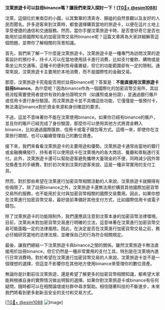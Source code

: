 **汶萊旅遊卡可以註冊binance嗎？讓我們來深入探討一下！[[TG💪+ @esim1088](https://t.me/s/esim1088)]**

汶萊，這個位於東南亞的小國，以其繁華的清真寺、靜謐的自然景觀以及友好的人民而聞名。許多遊客來到汶萊時，都會選擇購買當地的旅遊卡，以便在這片土地上享受便捷的通信和交通服務。然而，當你手握汶萊旅遊卡時，是否會好奇它是否也能用於註冊國際知名的加密貨幣交易所binance呢？這篇文章將為大家詳細解答這個問題，並帶你了解相關的背景知識。

首先，我們來了解一下什麼是汶萊旅遊卡。汶萊旅遊卡是一種專門為訪問汶萊的遊客設計的預付卡，持卡人可以在當地使用該卡進行消費，比如支付餐飲、購物或是乘坐公共交通等。這種卡的便利性毋庸置疑，但它的功能範圍卻有一定的限制。通常來說，汶萊旅遊卡主要用於本地消費，而不是國際性的金融交易。

那麼，汶萊旅遊卡究竟能否用於註冊binance呢？答案是：**不能直接用汶萊旅遊卡註冊binance**。為什麼呢？因為binance作為一個國際化的加密貨幣交易所，其註冊流程需要使用者提供有效的身份證明文件（如護照或身份證），並通過銀行賬戶或信用卡進行身份驗證。而汶萊旅遊卡並不具備這些功能，它僅僅是一張預付卡，無法滿足binance對於資金來源和身份確認的要求。

不過，這並不意味著你不能在汶萊使用binance。如果你已經有binance的賬戶，並且你的賬戶已經完成了身份驗證，那麼你可以使用其他方式將資金轉入binance，比如通過國際匯款、信用卡或電子錢包等方式。這樣一來，即使你在汶萊旅行期間，也可以繼續管理自己的數位資產。

接下來，我們來看看汶萊旅遊卡的主要用途和優勢。汶萊旅遊卡通常由當地的銀行或金融機構發行，持有者可以使用該卡在汶萊境內的各大商店、餐廳和景點進行支付。此外，汶萊旅遊卡還可以幫助遊客避免攜帶大量現金的不便，同時減少因外幣兌換產生的手續費。對於初次來到汶萊的遊客來說，這是一種非常實用的支付工具。

然而，對於那些希望在汶萊進行加密貨幣相關活動的人來說，汶萊旅遊卡就顯得有些侷限了。除了註冊binance之外，汶萊旅遊卡還無法用於購買其他國際加密貨幣交易所的服務，也不能用於支付與加密貨幣相關的國際交易費用。因此，如果你想在汶萊進行加密貨幣交易，最好提前準備好其他支付方式，比如國際信用卡或電子錢包。

除了汶萊旅遊卡的功能限制外，我們還應該注意到汶萊本身的加密貨幣法律環境。目前，汶萊尚未對加密貨幣交易進行明確的立法，這意味著在汶萊進行加密貨幣交易可能面臨一定的法律風險。因此，在決定是否在汶萊進行加密貨幣交易之前，務必仔細研究當地的法律法規，並確保自己的行為符合相關規定。

最後，讓我們總結一下汶萊旅遊卡與binance之間的關係。雖然汶萊旅遊卡無法直接用於註冊binance，但它仍然是一種非常實用的支付工具，特別是在汶萊境內進行日常消費時。對於希望在汶萊進行加密貨幣交易的人來說，汶萊旅遊卡並不是一個理想的選擇，但這並不影響你在其他地方使用binance來管理你的數位資產。

無論你是計劃前往汶萊旅遊，還是希望了解更多的加密貨幣相關知識，都希望大家能夠根據自身的實際情況做出明智的選擇。如果你對汶萊旅遊卡或binance有任何疑問，隨時都可以在相關論壇或社群中尋求幫助。相信隨著科技的不斷進步，未來我們將看到更多創新且安全的支付和交易方式。

[[TG💪+ @esim1088](https://t.me/s/esim1088) ![Image](https://i.postimg.cc/4NQfJmqS/Snipaste-2025-05-13-00-14-12.png)]